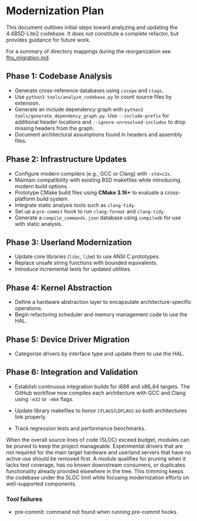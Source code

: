 # Modernization Plan

This document outlines initial steps toward analyzing and updating the 4.4BSD-Lite2
codebase. It does not constitute a complete refactor, but provides guidance for
future work.

For a summary of directory mappings during the reorganization see
[fhs_migration.md](fhs_migration.md).

## Phase 1: Codebase Analysis
- Generate cross-reference databases using `cscope` and `ctags`.
- Use `python3 tools/analyze_codebase.py` to count source files by extension.
- Generate an include dependency graph with `python3 tools/generate_dependency_graph.py`.
  Use `--include-prefix` for additional header locations and
  `--ignore-unresolved-includes` to drop missing headers from the graph.
- Document architectural assumptions found in headers and assembly files.

## Phase 2: Infrastructure Updates
- Configure modern compilers (e.g., GCC or Clang) with `-std=c2x`.
- Maintain compatibility with existing BSD makefiles while introducing
  modern build options.
- Prototype CMake build files using **CMake 3.16+** to evaluate a cross-platform build system.
- Integrate static analysis tools such as `clang-tidy`.
- Set up a `pre-commit` hook to run `clang-format` and `clang-tidy`.
- Generate a `compile_commands.json` database using `compiledb` for use with
  static analysis.

## Phase 3: Userland Modernization
- Update core libraries (`libc`, `libm`) to use ANSI C prototypes.
- Replace unsafe string functions with bounded equivalents.
- Introduce incremental tests for updated utilities.

## Phase 4: Kernel Abstraction
- Define a hardware abstraction layer to encapsulate architecture-specific
  operations.
- Begin refactoring scheduler and memory management code to use the HAL.

## Phase 5: Device Driver Migration
- Categorize drivers by interface type and update them to use the HAL.

## Phase 6: Integration and Validation
- Establish continuous integration builds for i686 and x86_64 targets.
  The GitHub workflow now compiles each architecture with GCC and Clang using
  `-m32` or `-m64` flags.

- Update library makefiles to honor `CFLAGS`/`LDFLAGS` so both architectures
  link properly.
- Track regression tests and performance benchmarks.


When the overall source lines of code (SLOC) exceed budget, modules can be pruned to keep the project manageable. Experimental drivers that are not required for the main target hardware and userland servers that have no active use should be removed first. A module qualifies for pruning when it lacks test coverage, has no known downstream consumers, or duplicates functionality already provided elsewhere in the tree. This trimming keeps the codebase under the SLOC limit while focusing modernization efforts on well-supported components.

### Tool failures
- pre-commit: command not found when running pre-commit hooks.

